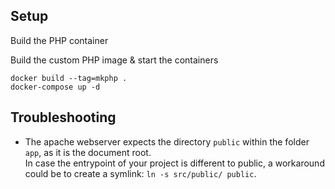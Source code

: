 

## Setup

Build the PHP container

Build the custom PHP image & start the containers
```
docker build --tag=mkphp .
docker-compose up -d
```

## Troubleshooting
- The apache webserver expects the directory `public` within the folder `app`, as it is the document root.  
In case the entrypoint of your project is different to public, a workaround could be to create a symlink: `ln -s src/public/ public`.
